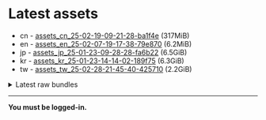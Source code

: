 # Latest assets
- cn - [assets_cn_25-02-19-09-21-28-ba1f4e](https://github.com/ArknightsAssets/NewAssets/actions/runs/13430866682/artifacts/2621886637) (317MiB)
- en - [assets_en_25-02-07-19-17-38-79e870](https://github.com/ArknightsAssets/NewAssets/actions/runs/13214326369/artifacts/2558300297) (6.2MiB)
- jp - [assets_jp_25-01-23-09-28-28-fa6b22](https://github.com/ArknightsAssets/NewAssets/actions/runs/13191415700/artifacts/2551611714) (6.5GiB)
- kr - [assets_kr_25-01-23-14-14-02-189f75](https://github.com/ArknightsAssets/NewAssets/actions/runs/13191415700/artifacts/2551561995) (6.3GiB)
- tw - [assets_tw_25-02-28-21-45-40-425710](https://github.com/ArknightsAssets/NewAssets/actions/runs/13694221036/artifacts/2702066058) (2.2GiB)

<details>
<summary>Latest raw bundles</summary>

- cn - [bundles_cn_25-02-19-09-21-28-ba1f4e](https://github.com/ArknightsAssets/NewAssets/actions/runs/13430866682/artifacts/2621887176) (144MiB)
- en - [bundles_en_25-02-07-19-17-38-79e870](https://github.com/ArknightsAssets/NewAssets/actions/runs/13214326369/artifacts/2558300322) (6.1MiB)
- jp - [bundles_jp_25-01-23-09-28-28-fa6b22](https://github.com/ArknightsAssets/NewAssets/actions/runs/13191415700/artifacts/2551614446) (1.3GiB)
- kr - [bundles_kr_25-01-23-14-14-02-189f75](https://github.com/ArknightsAssets/NewAssets/actions/runs/13191415700/artifacts/2551564381) (1.3GiB)
- tw - [bundles_tw_25-02-28-21-45-40-425710](https://github.com/ArknightsAssets/NewAssets/actions/runs/13694221036/artifacts/2702067604) (497MiB)

</details>

---

**You must be logged-in.**
